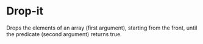 # Drop-it
Drops the elements of an array (first argument), starting from the front, until the predicate (second argument) returns true.